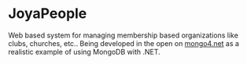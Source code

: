 JoyaPeople
==========

Web based system for managing membership based organizations like clubs, churches, etc.. Being developed in the open on 
[mongo4.net](http://mongo4.net) as a realistic example of using MongoDB with .NET.
